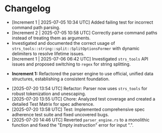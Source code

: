 # Changelog

* [Increment 1 | 2025-07-05 10:34 UTC] Added failing test for incorrect command path parsing.
* [Increment 2 | 2025-07-05 10:58 UTC] Correctly parse command paths instead of treating them as arguments.
*   Investigated and documented the correct usage of `strs_tools::string::split::SplitOptionsFormer` with dynamic delimiters to resolve lifetime issues.
* [Increment 1 | 2025-07-06 06:42 UTC] Investigated `strs_tools` API issues and proposed switching to `regex` for string splitting.
- **Increment 1:** Refactored the parser engine to use official, unified data structures, establishing a consistent foundation.
* [2025-07-20 13:54 UTC] Refactor: Parser now uses `strs_tools` for robust tokenization and unescaping.
* [2025-07-20 13:55 UTC] Chore: Analyzed test coverage and created a detailed Test Matrix for spec adherence.
* [2025-07-20 13:58 UTC] Test: Implemented comprehensive spec adherence test suite and fixed uncovered bugs.
*   [2025-07-20 14:46 UTC] Reverted `parser_engine.rs` to a monolithic function and fixed the "Empty instruction" error for input ".".